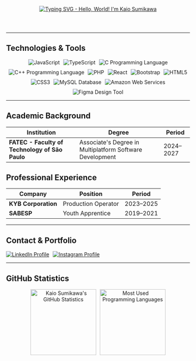 <!-- Profile Header -->
<header>
  <p align="center">
    <a href="https://github.com/kaio-sumikawa">
      <img src="https://readme-typing-svg.demolab.com?font=Fira+Code&pause=1000&color=ADFF2F&center=true&vCenter=true&width=435&lines=Hello%2C+World!+I'm+Kaio+Sumikawa" 
           alt="Typing SVG - Hello, World! I'm Kaio Sumikawa">
    </a>
  </p>
</header>

<hr>

<!-- Technologies & Skills -->
<section>
  <h2> Technologies & Tools</h2>
  <div style="display: flex; gap: 10px; flex-wrap: wrap; justify-content: center;">
<img src="https://img.shields.io/badge/JavaScript-F7DF1E?style=for-the-badge&logo=javascript&logoColor=black" 
     alt="JavaScript" />
<img src="https://img.shields.io/badge/TypeScript-3178C6?style=for-the-badge&logo=typescript&logoColor=white" 
     alt="TypeScript" />
<img src="https://img.shields.io/badge/C-00599C?style=for-the-badge&logo=c&logoColor=white" 
     alt="C Programming Language" />
<img src="https://img.shields.io/badge/C%2B%2B-00599C?style=for-the-badge&logo=c%2B%2B&logoColor=white" 
     alt="C++ Programming Language" />
<img src="https://img.shields.io/badge/PHP-777BB4?style=for-the-badge&logo=php&logoColor=white" 
     alt="PHP" />
<img src="https://img.shields.io/badge/React-20232A?style=for-the-badge&logo=react&logoColor=61DAFB" 
     alt="React" />
<img src="https://img.shields.io/badge/Bootstrap-7952B3?style=for-the-badge&logo=bootstrap&logoColor=white" 
     alt="Bootstrap" />
<img src="https://img.shields.io/badge/HTML5-E34F26?style=for-the-badge&logo=html5&logoColor=white" 
     alt="HTML5" />
<img src="https://img.shields.io/badge/CSS3-1572B6?style=for-the-badge&logo=css3&logoColor=white" 
     alt="CSS3" />
<img src="https://img.shields.io/badge/MySQL-4479A1?style=for-the-badge&logo=mysql&logoColor=white" 
     alt="MySQL Database" />
<img src="https://img.shields.io/badge/AWS-232F3E?style=for-the-badge&logo=amazonaws&logoColor=white" 
     alt="Amazon Web Services" />
<img src="https://img.shields.io/badge/Figma-F24E1E?style=for-the-badge&logo=figma&logoColor=white" 
     alt="Figma Design Tool" />
  </div>
</section>

<hr>

<!-- Education -->
<section>
  <h2> Academic Background</h2>
  <table>
    <thead>
      <tr>
        <th>Institution</th>
        <th>Degree</th>
        <th>Period</th>
      </tr>
    </thead>
    <tbody>
      <tr>
        <td><strong>FATEC - Faculty of Technology of São Paulo</strong></td>
        <td>Associate's Degree in Multiplatform Software Development</td>
        <td>2024–2027</td>
      </tr>
    </tbody>
  </table>
</section>

<!-- Professional Experience -->
<section>
  <h2> Professional Experience</h2>
  <table>
    <thead>
      <tr>
        <th>Company</th>
        <th>Position</th>
        <th>Period</th>
      </tr>
    </thead>
    <tbody>
      <tr>
        <td><strong>KYB Corporation</strong></td>
        <td>Production Operator</td>
        <td>2023–2025</td>
      </tr>
      <tr>
        <td><strong>SABESP</strong></td>
        <td>Youth Apprentice</td>
        <td>2019–2021</td>
      </tr>
    </tbody>
  </table>
</section>

<hr>

<!-- Contact Information -->
<section>
  <h2> Contact & Portfolio</h2>
  <div style="display: flex; gap: 10px; flex-wrap: wrap;">
    <a href="https://www.linkedin.com/in/kaio-sumikawa/" target="_blank" rel="noopener noreferrer"><img src="https://img.shields.io/badge/LinkedIn-0A66C2?style=for-the-badge&logo=linkedin&logoColor=white" alt="LinkedIn Profile"></a><a href="https://www.instagram.com/toshiyuki.ks/" target="_blank" rel="noopener noreferrer"><img src="https://img.shields.io/badge/Instagram-E4405F?style=for-the-badge&logo=instagram&logoColor=white" alt="Instagram Profile"></a>
  </div>
</section>

<hr>

<!-- GitHub Statistics -->
<section>
  <h2> GitHub Statistics</h2>
  <p align="center">
    <a href="https://github.com/KaioSumikawa" target="_blank" rel="noopener noreferrer"><img height="180em" style="display: inline-block; margin-right: 10px;" src="https://github-readme-stats.vercel.app/api?username=KaioSumikawa&show_icons=true&theme=dark&include_all_commits=true&count_private=true&title_color=ADFF2F&text_color=ADFF2F&icon_color=ADFF2F&border_color=0d1117" alt="Kaio Sumikawa's GitHub Statistics"></a><a href="https://github.com/KaioSumikawa?tab=languages" target="_blank" rel="noopener noreferrer"><img height="180em" style="display: inline-block;" src="https://github-readme-stats.vercel.app/api/top-langs/?username=KaioSumikawa&layout=compact&langs_count=16&theme=dark&title_color=ADFF2F&text_color=ADFF2F&icon_color=ADFF2F&border_color=0d1117" alt="Most Used Programming Languages"></a>
  </p>
</section>
